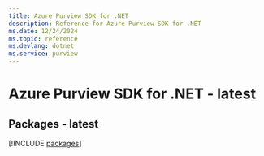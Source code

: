 ```yaml
---
title: Azure Purview SDK for .NET
description: Reference for Azure Purview SDK for .NET
ms.date: 12/24/2024
ms.topic: reference
ms.devlang: dotnet
ms.service: purview
---
```

# Azure Purview SDK for .NET - latest
## Packages - latest
[!INCLUDE [packages](purview-index.md)]